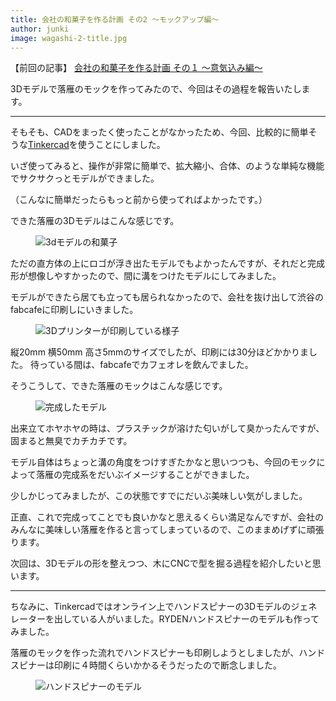 ```yaml
---
title: 会社の和菓子を作る計画 その2 〜モックアップ編〜
author: junki
image: wagashi-2-title.jpg
---
```


【前回の記事】
[会社の和菓子を作る計画 その１ 〜意気込み編〜](https://ryden-inc.github.io/rookies/posts/wagashi-1.html)

3Dモデルで落雁のモックを作ってみたので、今回はその過程を報告いたします。

----------

そもそも、CADをまったく使ったことがなかったため、今回、比較的に簡単そうな[Tinkercad](https://www.tinkercad.com)を使うことにしました。

いざ使ってみると、操作が非常に簡単で、拡大縮小、合体、のような単純な機能でサクサクっとモデルができました。

（こんなに簡単だったらもっと前から使ってればよかったです。）

できた落雁の3Dモデルはこんな感じです。

<figure class="large">
  <img src="{{ site.baseurl }}/assets/images/post/wagashi-2/3dmodel.png" alt="3dモデルの和菓子">
</figure>


ただの直方体の上にロゴが浮き出たモデルでもよかったんですが、それだと完成形が想像しやすかったので、間に溝をつけたモデルにしてみました。

モデルができたら居ても立っても居られなかったので、会社を抜け出して渋谷のfabcafeに印刷しにいきました。

<figure class="large">
  <img src="{{ site.baseurl }}/assets/images/post/wagashi-2/3dprinter.jpg" alt="3Dプリンターが印刷している様子">
</figure>


縦20mm 横50mm 高さ5mmのサイズでしたが、印刷には30分ほどかかりました。
待っている間は、fabcafeでカフェオレを飲んでました。

そうこうして、できた落雁のモックはこんな感じです。

<figure class="large">
  <img src="{{ site.baseurl }}/assets/images/post/wagashi-2/mock.png" alt="完成したモデル">
</figure>

出来立てホヤホヤの時は、プラスチックが溶けた匂いがして臭かったんですが、固まると無臭でカチカチです。

モデル自体はちょっと溝の角度をつけすぎたかなと思いつつも、今回のモックによって落雁の完成系をだいぶイメージすることができました。

少しかじってみましたが、この状態ですでにだいぶ美味しい気がしました。

正直、これで完成ってことでも良いかなと思えるくらい満足なんですが、会社のみんなに美味しい落雁を作ると言ってしまっているので、このままめげずに頑張ります。

次回は、3Dモデルの形を整えつつ、木にCNCで型を掘る過程を紹介したいと思います。

----------

ちなみに、Tinkercadではオンライン上でハンドスピナーの3Dモデルのジェネレーターを出している人がいました。RYDENハンドスピナーのモデルも作ってみました。

落雁のモックを作った流れでハンドスピナーも印刷しようとしましたが、ハンドスピナーは印刷に４時間くらいかかるそうだったので断念しました。


<figure class="large">
  <img src="{{ site.baseurl }}/assets/images/post/wagashi-2/handspinner.png" alt="ハンドスピナーのモデル">
</figure>
